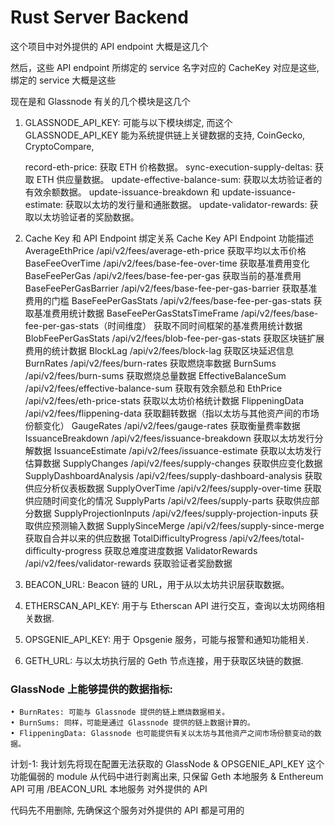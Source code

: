 # Rust Server Backend

这个项目中对外提供的 API endpoint 大概是这几个

然后，这些 API endpoint 所绑定的 service 名字对应的 CacheKey 对应是这些,
绑定的 service 大概是这些

现在是和 Glassnode 有关的几个模块是这几个

1.  GLASSNODE_API_KEY: 可能与以下模块绑定, 而这个 GLASSNODE_API_KEY 能为系统提供链上关键数据的支持,
    CoinGecko, CryptoCompare,

    record-eth-price: 获取 ETH 价格数据。
    sync-execution-supply-deltas: 获取 ETH 供应量数据。
    update-effective-balance-sum: 获取以太坊验证者的有效余额数据。
    update-issuance-breakdown 和 update-issuance-estimate: 获取以太坊的发行量和通胀数据。
    update-validator-rewards: 获取以太坊验证者的奖励数据。

2.  Cache Key 和 API Endpoint 绑定关系
    Cache Key API Endpoint 功能描述
    AverageEthPrice /api/v2/fees/average-eth-price 获取平均以太币价格
    BaseFeeOverTime /api/v2/fees/base-fee-over-time 获取基准费用变化
    BaseFeePerGas /api/v2/fees/base-fee-per-gas 获取当前的基准费用
    BaseFeePerGasBarrier /api/v2/fees/base-fee-per-gas-barrier 获取基准费用的门槛
    BaseFeePerGasStats /api/v2/fees/base-fee-per-gas-stats 获取基准费用统计数据
    BaseFeePerGasStatsTimeFrame /api/v2/fees/base-fee-per-gas-stats（时间维度） 获取不同时间框架的基准费用统计数据
    BlobFeePerGasStats /api/v2/fees/blob-fee-per-gas-stats 获取区块链扩展费用的统计数据
    BlockLag /api/v2/fees/block-lag 获取区块延迟信息
    BurnRates /api/v2/fees/burn-rates 获取燃烧率数据
    BurnSums /api/v2/fees/burn-sums 获取燃烧总量数据
    EffectiveBalanceSum /api/v2/fees/effective-balance-sum 获取有效余额总和
    EthPrice /api/v2/fees/eth-price-stats 获取以太坊价格统计数据
    FlippeningData /api/v2/fees/flippening-data 获取翻转数据（指以太坊与其他资产间的市场份额变化）
    GaugeRates /api/v2/fees/gauge-rates 获取衡量费率数据
    IssuanceBreakdown /api/v2/fees/issuance-breakdown 获取以太坊发行分解数据
    IssuanceEstimate /api/v2/fees/issuance-estimate 获取以太坊发行估算数据
    SupplyChanges /api/v2/fees/supply-changes 获取供应变化数据
    SupplyDashboardAnalysis /api/v2/fees/supply-dashboard-analysis 获取供应分析仪表板数据
    SupplyOverTime /api/v2/fees/supply-over-time 获取供应随时间变化的情况
    SupplyParts /api/v2/fees/supply-parts 获取供应部分数据
    SupplyProjectionInputs /api/v2/fees/supply-projection-inputs 获取供应预测输入数据
    SupplySinceMerge /api/v2/fees/supply-since-merge 获取自合并以来的供应数据
    TotalDifficultyProgress /api/v2/fees/total-difficulty-progress 获取总难度进度数据
    ValidatorRewards /api/v2/fees/validator-rewards 获取验证者奖励数据

3.  BEACON_URL: Beacon 链的 URL，用于从以太坊共识层获取数据。
4.  ETHERSCAN_API_KEY: 用于与 Etherscan API 进行交互，查询以太坊网络相关数据.
5.  OPSGENIE_API_KEY: 用于 Opsgenie 服务，可能与报警和通知功能相关.
6.  GETH_URL: 与以太坊执行层的 Geth 节点连接，用于获取区块链的数据.

### GlassNode 上能够提供的数据指标:

    • BurnRates: 可能与 Glassnode 提供的链上燃烧数据相关。
    • BurnSums: 同样，可能是通过 Glassnode 提供的链上数据计算的。
    • FlippeningData: Glassnode 也可能提供有关以太坊与其他资产之间市场份额变动的数据。

计划-1: 我计划先将现在配置无法获取的 GlassNode & OPSGENIE_API_KEY 这个功能偏弱的 module 从代码中进行剥离出来,
只保留 Geth 本地服务 & Enthereum API 可用 /BEACON_URL 本地服务 对外提供的 API

代码先不用删除, 先确保这个服务对外提供的 API 都是可用的
